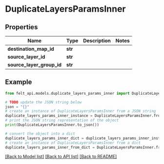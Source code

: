 # DuplicateLayersParamsInner


## Properties

Name | Type | Description | Notes
------------ | ------------- | ------------- | -------------
**destination_map_id** | **str** |  | 
**source_layer_id** | **str** |  | 
**source_layer_group_id** | **str** |  | 

## Example

```python
from felt_api.models.duplicate_layers_params_inner import DuplicateLayersParamsInner

# TODO update the JSON string below
json = "{}"
# create an instance of DuplicateLayersParamsInner from a JSON string
duplicate_layers_params_inner_instance = DuplicateLayersParamsInner.from_json(json)
# print the JSON string representation of the object
print(DuplicateLayersParamsInner.to_json())

# convert the object into a dict
duplicate_layers_params_inner_dict = duplicate_layers_params_inner_instance.to_dict()
# create an instance of DuplicateLayersParamsInner from a dict
duplicate_layers_params_inner_from_dict = DuplicateLayersParamsInner.from_dict(duplicate_layers_params_inner_dict)
```
[[Back to Model list]](../README.md#documentation-for-models) [[Back to API list]](../README.md#documentation-for-api-endpoints) [[Back to README]](../README.md)


